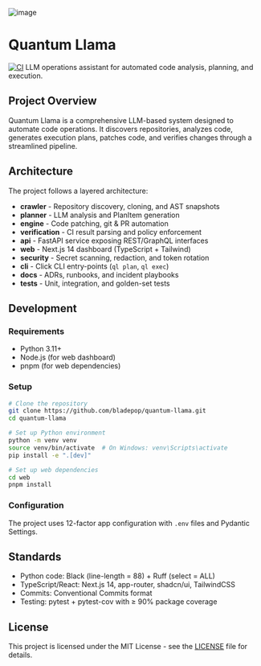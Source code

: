 ![image](https://github.com/user-attachments/assets/e65cdff3-def2-4b00-a81b-98c230d54a01)

# Quantum Llama
[![CI](https://github.com/bladepop/quantum-llama/actions/workflows/ci.yml/badge.svg)](https://github.com/bladepop/quantum-llama/actions/workflows/ci.yml)
LLM operations assistant for automated code analysis, planning, and execution.

## Project Overview

Quantum Llama is a comprehensive LLM-based system designed to automate code operations. It discovers repositories, analyzes code, generates execution plans, patches code, and verifies changes through a streamlined pipeline.

## Architecture

The project follows a layered architecture:

- **crawler** - Repository discovery, cloning, and AST snapshots
- **planner** - LLM analysis and PlanItem generation
- **engine** - Code patching, git & PR automation
- **verification** - CI result parsing and policy enforcement
- **api** - FastAPI service exposing REST/GraphQL interfaces
- **web** - Next.js 14 dashboard (TypeScript + Tailwind)
- **security** - Secret scanning, redaction, and token rotation
- **cli** - Click CLI entry-points (`ql plan`, `ql exec`)
- **docs** - ADRs, runbooks, and incident playbooks
- **tests** - Unit, integration, and golden-set tests

## Development

### Requirements

- Python 3.11+
- Node.js (for web dashboard)
- pnpm (for web dependencies)

### Setup

```bash
# Clone the repository
git clone https://github.com/bladepop/quantum-llama.git
cd quantum-llama

# Set up Python environment
python -m venv venv
source venv/bin/activate  # On Windows: venv\Scripts\activate
pip install -e ".[dev]"

# Set up web dependencies
cd web
pnpm install
```

### Configuration

The project uses 12-factor app configuration with `.env` files and Pydantic Settings.

## Standards

- Python code: Black (line-length = 88) + Ruff (select = ALL)
- TypeScript/React: Next.js 14, app-router, shadcn/ui, TailwindCSS
- Commits: Conventional Commits format
- Testing: pytest + pytest-cov with ≥ 90% package coverage

## License

This project is licensed under the MIT License - see the [LICENSE](LICENSE) file for details. 
